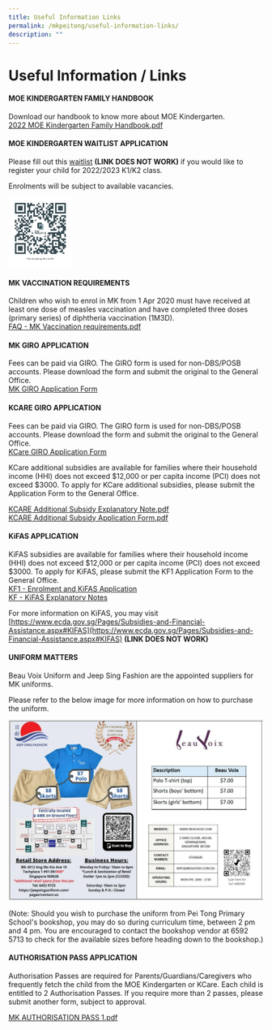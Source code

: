 ```yaml
---
title: Useful Information Links
permalink: /mkpeitong/useful-information-links/
description: ""
---
```

# Useful Information / Links


#### MOE KINDERGARTEN FAMILY HANDBOOK

Download our handbook to know more about MOE Kindergarten.  <br>
[2022 MOE Kindergarten Family Handbook.pdf](/files/MK@Pei%20Tong/2022%20MOE%20Kindergarten%20Family%20Handbook.pdf)

  

  

#### MOE KINDERGARTEN WAITLIST APPLICATION

Please fill out this [waitlist](https://go.gov.sg/mkpt-waitlist) <b>(LINK DOES NOT WORK)</b> if you would like to register your child for 2022/2023 K1/K2 class. 

Enrolments will be subject to available vacancies.


<img src="/images/MK@Pei%20Tong/MKPT%20Waitlist_QR%20Code.png"  
     style="width:25%">

#### MK VACCINATION REQUIREMENTS

Children who wish to enrol in MK from 1 Apr 2020 must have received at least one dose of measles vaccination and have completed three doses (primary series) of diphtheria vaccination (1M3D).<br>
[FAQ - MK Vaccination requirements.pdf](/files/MK@Pei%20Tong/FAQ%20-%20MK%20Vaccination%20requirements.pdf)

  

  

#### MK GIRO APPLICATION

Fees can be paid via GIRO. The GIRO form is used for non-DBS/POSB accounts. Please download the form and submit the original to the General Office.<br>
[MK GIRO Application Form](/files/MK@Pei%20Tong/MK%20GIRO%20APPLICATION%20FORM.pdf)

  

  

#### KCARE GIRO APPLICATION

Fees can be paid via GIRO. The GIRO form is used for non-DBS/POSB accounts. Please download the form and submit the original to the General Office.<br>
[KCare GIRO Application Form](/files/MK@Pei%20Tong/MK%20GIRO%20APPLICATION%20FORM.pdf)

  

KCare additional subsidies are available for families where their household income (HHI) does not exceed $12,000 or per capita income (PCI) does not exceed $3000. To apply for KCare additional subsidies, please submit the Application Form to the General Office.

[KCARE Additional Subsidy Explanatory Note.pdf](/files/MK@Pei%20Tong/KCARE%20Additional%20Subsidy%20Explanatory%20Note.pdf)<br>
[KCARE Additional Subsidy Application Form.pdf](/files/MK@Pei%20Tong/KCARE%20Additional%20Subsidy%20Application%20Form%201.pdf)

  

  

#### KiFAS APPLICATION

KiFAS subsidies are available for families where their household income (HHI) does not exceed $12,000 or per capita income (PCI) does not exceed $3000. To apply for KiFAS, please submit the KF1 Application Form to the General Office.<br>
[KF1 - Enrolment and KiFAS Application](/files/MK@Pei%20Tong/KF1%20-%20Enrolment%20and%20KiFAS%20Application%201%20Aug%202020.pdf)<br>
[KF - KiFAS Explanatory Notes](/files/MK@Pei%20Tong/KF%20-%20KiFAS%20Explanatory%20Notes%201.pdf)

  

For more information on KiFAS, you may visit <br>
[https://www.ecda.gov.sg/Pages/Subsidies-and-Financial-Assistance.aspx#KIFAS](https://www.ecda.gov.sg/Pages/Subsidies-and-Financial-Assistance.aspx#KIFAS) <b>(LINK DOES NOT WORK)</b>

  

#### UNIFORM MATTERS

Beau Voix Uniform and Jeep Sing Fashion are the appointed suppliers for MK uniforms. 

Please refer to the below image for more information on how to purchase the uniform.

![](/images/MK@Pei%20Tong/Uniform%20Suppliers_Flyer.jpg)

(Note: Should you wish to purchase the uniform from Pei Tong Primary School's bookshop, you may do so during curriculum time, between 2 pm and 4 pm. You are encouraged to contact the bookshop vendor at 6592 5713 to check for the available sizes before heading down to the bookshop.)  

  

  

#### AUTHORISATION PASS APPLICATION

Authorisation Passes are required for Parents/Guardians/Caregivers who frequently fetch the child from the MOE Kindergarten or KCare. Each child is entitled to 2 Authorisation Passes. If you require more than 2 passes, please submit another form, subject to approval.

[MK AUTHORISATION PASS 1.pdf](/files/MK@Pei%20Tong/MK%20AUTHORISATION%20PASS%201.pdf)